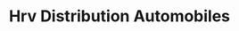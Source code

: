 ---
title: "Hrv Distribution Automobiles"
url: /prouvy/hrv-distribution-automobiles/
shop: Autowerkstatt
---